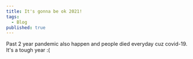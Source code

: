 ```yaml
---
title: It's gonna be ok 2021!
tags:
  - Blog
published: true
---
```


Past 2 year pandemic also happen and people died everyday cuz covid-19. It's a tough year :(

